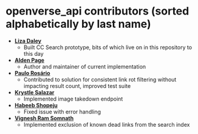 # openverse_api contributors (sorted alphabetically by last name)

- **[Liza Daley](https://github.com/lizadaly)**
  - Built CC Search prototype, bits of which live on in this repository to this day
- **[Alden Page](https://github.com/aldenstpage)**
  - Author and maintainer of current implementation
- **[Paulo Rosário](https://github.com/paulofilip3)**
  - Contributed to solution for consistent link rot filtering without impacting result count, improved test suite
- **[Krystle Salazar](https://github.com/krysal)**
  - Implemented image takedown endpoint
- **[Habeeb Shopeju](https://github.com/HAKSOAT)**
  - Fixed issue with error handling
- **[Vignesh Ram Somnath](https://github.com/VIGS25)**
  - Implemented exclusion of known dead links from the search index
